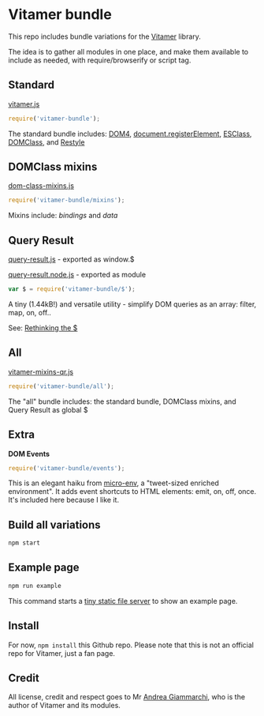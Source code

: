 # Vitamer bundle

This repo includes bundle variations for the [Vitamer](https://github.com/WebReflection/dom-class#what-is-vitamer-js-) library.

The idea is to gather all modules in one place, and make them available to include as needed, with require/browserify or script tag.

## Standard

[vitamer.js](build/vitamer.js)

~~~javascript
require('vitamer-bundle');
~~~

The standard bundle includes: [DOM4](https://github.com/WebReflection/dom4), [document.registerElement](https://github.com/WebReflection/document-register-element), [ESClass](https://github.com/WebReflection/es-class), [DOMClass](https://github.com/WebReflection/dom-class), and  [Restyle](https://github.com/WebReflection/restyle)

## DOMClass mixins

[dom-class-mixins.js](build/dom-class-mixins.js)

~~~javascript
require('vitamer-bundle/mixins');
~~~

Mixins include: *bindings* and *data*

## Query Result

[query-result.js](build/query-result.js) - exported as window.$

[query-result.node.js](build/query-result.node.js) - exported as module

~~~javascript
var $ = require('vitamer-bundle/$');
~~~

A tiny (1.44kB!) and versatile utility - simplify DOM queries as an array: filter, map, on, off..

See: [Rethinking the $](https://github.com/WebReflection/query-result)

## All

[vitamer-mixins-qr.js](build/vitamer-mixins-qr.js)

~~~javascript
require('vitamer-bundle/all');
~~~

The "all" bundle includes: the standard bundle, DOMClass mixins, and Query Result as global $

## Extra

**DOM Events**

~~~javascript
require('vitamer-bundle/events');
~~~

This is an elegant haiku from [micro-env](https://github.com/WebReflection/micro-env), a "tweet-sized enriched environment". It adds event shortcuts to HTML elements: emit, on, off, once. It's included here because I like it.

## Build all variations

~~~bash
npm start
~~~

## Example page

~~~bash
npm run example
~~~

This command starts a [tiny static file server](https://github.com/WebReflection/tiny-cdn) to show an example page.

## Install

For now, `npm install` this Github repo. Please note that this is not an official repo for Vitamer, just a fan page.

## Credit

All license, credit and respect goes to Mr [Andrea Giammarchi](https://github.com/WebReflection), who is the author of Vitamer and its modules.
